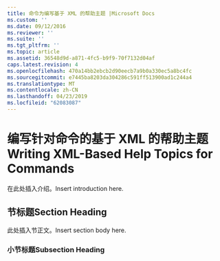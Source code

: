 ```yaml
---
title: 命令为编写基于 XML 的帮助主题 |Microsoft Docs
ms.custom: ''
ms.date: 09/12/2016
ms.reviewer: ''
ms.suite: ''
ms.tgt_pltfrm: ''
ms.topic: article
ms.assetid: 36548d9d-a871-4fc5-b9f9-70f7132d04af
caps.latest.revision: 4
ms.openlocfilehash: 470a14bb2ebcb2d90eecb7a9b0a330ec5a8bc4fc
ms.sourcegitcommit: e7445ba8203da304286c591ff513900ad1c244a4
ms.translationtype: MT
ms.contentlocale: zh-CN
ms.lasthandoff: 04/23/2019
ms.locfileid: "62083087"
---
```

# <a name="writing-xml-based-help-topics-for-commands"></a><span data-ttu-id="50ddd-102">编写针对命令的基于 XML 的帮助主题</span><span class="sxs-lookup"><span data-stu-id="50ddd-102">Writing XML-Based Help Topics for Commands</span></span>

<span data-ttu-id="50ddd-103">在此处插入介绍。</span><span class="sxs-lookup"><span data-stu-id="50ddd-103">Insert introduction here.</span></span>

## <a name="section-heading"></a><span data-ttu-id="50ddd-104">节标题</span><span class="sxs-lookup"><span data-stu-id="50ddd-104">Section Heading</span></span>

 <span data-ttu-id="50ddd-105">此处插入节正文。</span><span class="sxs-lookup"><span data-stu-id="50ddd-105">Insert section body here.</span></span>

### <a name="subsection-heading"></a><span data-ttu-id="50ddd-106">小节标题</span><span class="sxs-lookup"><span data-stu-id="50ddd-106">Subsection Heading</span></span>
